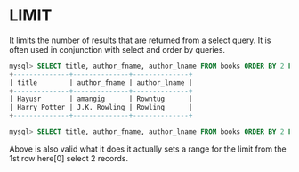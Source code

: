 # LIMIT 

It limits the number of results that are returned from a select query. 
It is often used in conjunction with select and order by queries. 

```SQL
mysql> SELECT title, author_fname, author_lname FROM books ORDER BY 2 LIMIT 2;
+--------------+--------------+--------------+
| title        | author_fname | author_lname |
+--------------+--------------+--------------+
| Hayusr       | amangig      | Rowntug      |
| Harry Potter | J.K. Rowling | Rowling      |
+--------------+--------------+--------------+
```
```SQL
mysql> SELECT title, author_fname, author_lname FROM books ORDER BY 2 LIMIT 0,2;
```
Above is also valid what it does it actually sets a range for the limit from the 1st row here[0] select 2 records.